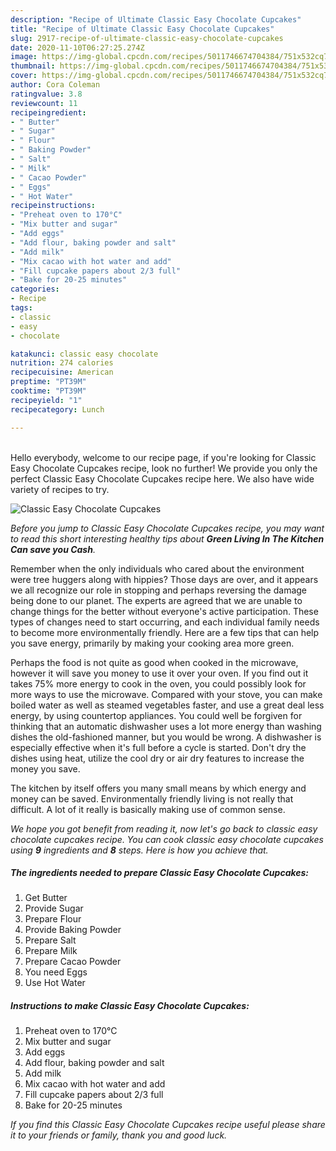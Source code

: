 ```yaml
---
description: "Recipe of Ultimate Classic Easy Chocolate Cupcakes"
title: "Recipe of Ultimate Classic Easy Chocolate Cupcakes"
slug: 2917-recipe-of-ultimate-classic-easy-chocolate-cupcakes
date: 2020-11-10T06:27:25.274Z
image: https://img-global.cpcdn.com/recipes/5011746674704384/751x532cq70/classic-easy-chocolate-cupcakes-recipe-main-photo.jpg
thumbnail: https://img-global.cpcdn.com/recipes/5011746674704384/751x532cq70/classic-easy-chocolate-cupcakes-recipe-main-photo.jpg
cover: https://img-global.cpcdn.com/recipes/5011746674704384/751x532cq70/classic-easy-chocolate-cupcakes-recipe-main-photo.jpg
author: Cora Coleman
ratingvalue: 3.8
reviewcount: 11
recipeingredient:
- " Butter"
- " Sugar"
- " Flour"
- " Baking Powder"
- " Salt"
- " Milk"
- " Cacao Powder"
- " Eggs"
- " Hot Water"
recipeinstructions:
- "Preheat oven to 170°C"
- "Mix butter and sugar"
- "Add eggs"
- "Add flour, baking powder and salt"
- "Add milk"
- "Mix cacao with hot water and add"
- "Fill cupcake papers about 2/3 full"
- "Bake for 20-25 minutes"
categories:
- Recipe
tags:
- classic
- easy
- chocolate

katakunci: classic easy chocolate 
nutrition: 274 calories
recipecuisine: American
preptime: "PT39M"
cooktime: "PT39M"
recipeyield: "1"
recipecategory: Lunch

---
```

<br>
Hello everybody, welcome to our recipe page, if you're looking for Classic Easy Chocolate Cupcakes recipe, look no further! We provide you only the perfect Classic Easy Chocolate Cupcakes recipe here. We also have wide variety of recipes to try.
<br>


![Classic Easy Chocolate Cupcakes](https://img-global.cpcdn.com/recipes/5011746674704384/751x532cq70/classic-easy-chocolate-cupcakes-recipe-main-photo.jpg)

<i>Before you jump to Classic Easy Chocolate Cupcakes recipe, you may want to read this short interesting healthy tips about 
<strong>Green Living In The Kitchen Can save you Cash</strong>.</i>
</br>

Remember when the only individuals who cared about the environment were tree huggers along with hippies? Those days are over, and it appears we all recognize our role in stopping and perhaps reversing the damage being done to our planet. The experts are agreed that we are unable to change things for the better without everyone's active participation. These types of changes need to start occurring, and each individual family needs to become more environmentally friendly. Here are a few tips that can help you save energy, primarily by making your cooking area more green.

Perhaps the food is not quite as good when cooked in the microwave, however it will save you money to use it over your oven. If you find out it takes 75% more energy to cook in the oven, you could possibly look for more ways to use the microwave. Compared with your stove, you can make boiled water as well as steamed vegetables faster, and use a great deal less energy, by using countertop appliances. You could well be forgiven for thinking that an automatic dishwasher uses a lot more energy than washing dishes the old-fashioned manner, but you would be wrong. A dishwasher is especially effective when it's full before a cycle is started. Don't dry the dishes using heat, utilize the cool dry or air dry features to increase the money you save.

The kitchen by itself offers you many small means by which energy and money can be saved. Environmentally friendly living is not really that difficult. A lot of it really is basically making use of common sense.


<i>We hope you got benefit from reading it, now let's go back to classic easy chocolate cupcakes recipe. You can cook classic easy chocolate cupcakes using <strong>9</strong> ingredients and <strong>8</strong> steps. Here is how you achieve that.
</i>

##### The ingredients needed to prepare Classic Easy Chocolate Cupcakes:

1. Get  Butter
1. Provide  Sugar
1. Prepare  Flour
1. Provide  Baking Powder
1. Prepare  Salt
1. Prepare  Milk
1. Prepare  Cacao Powder
1. You need  Eggs
1. Use  Hot Water


##### Instructions to make Classic Easy Chocolate Cupcakes:

1. Preheat oven to 170°C
1. Mix butter and sugar
1. Add eggs
1. Add flour, baking powder and salt
1. Add milk
1. Mix cacao with hot water and add
1. Fill cupcake papers about 2/3 full
1. Bake for 20-25 minutes


<i>If you find this Classic Easy Chocolate Cupcakes recipe useful please share it to your friends or family, thank you and good luck.</i>
